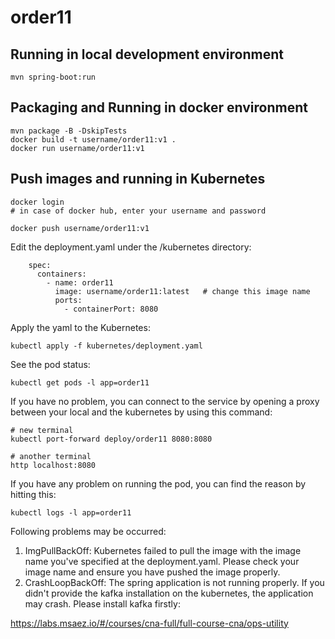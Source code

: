 # order11

## Running in local development environment

```
mvn spring-boot:run
```

## Packaging and Running in docker environment

```
mvn package -B -DskipTests
docker build -t username/order11:v1 .
docker run username/order11:v1
```

## Push images and running in Kubernetes

```
docker login 
# in case of docker hub, enter your username and password

docker push username/order11:v1
```

Edit the deployment.yaml under the /kubernetes directory:
```
    spec:
      containers:
        - name: order11
          image: username/order11:latest   # change this image name
          ports:
            - containerPort: 8080

```

Apply the yaml to the Kubernetes:
```
kubectl apply -f kubernetes/deployment.yaml
```

See the pod status:
```
kubectl get pods -l app=order11
```

If you have no problem, you can connect to the service by opening a proxy between your local and the kubernetes by using this command:
```
# new terminal
kubectl port-forward deploy/order11 8080:8080

# another terminal
http localhost:8080
```

If you have any problem on running the pod, you can find the reason by hitting this:
```
kubectl logs -l app=order11
```

Following problems may be occurred:

1. ImgPullBackOff:  Kubernetes failed to pull the image with the image name you've specified at the deployment.yaml. Please check your image name and ensure you have pushed the image properly.
1. CrashLoopBackOff: The spring application is not running properly. If you didn't provide the kafka installation on the kubernetes, the application may crash. Please install kafka firstly:

https://labs.msaez.io/#/courses/cna-full/full-course-cna/ops-utility

